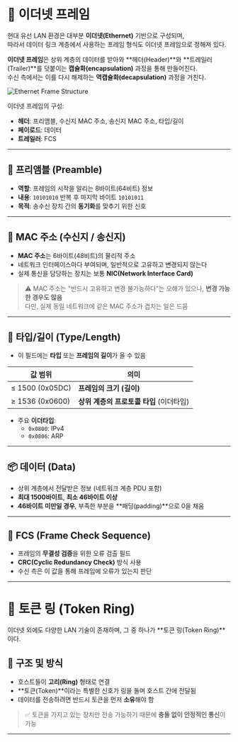 # 🧾 이더넷 프레임

현대 유선 LAN 환경은 대부분 **이더넷(Ethernet)** 기반으로 구성되며,  
따라서 데이터 링크 계층에서 사용하는 프레임 형식도 이더넷 프레임으로 정해져 있다.

**이더넷 프레임**은 상위 계층의 데이터를 받아와 **헤더(Header)**와 **트레일러(Trailer)**를 덧붙이는 **캡슐화(encapsulation)** 과정을 통해 만들어진다.  
수신 측에서는 이를 다시 해제하는 **역캡슐화(decapsulation)** 과정을 거친다.

![Ethernet Frame Structure](https://github.com/user-attachments/assets/735860a1-1c65-4571-9ea6-6870d1eb4371)

이더넷 프레임의 구성:
- **헤더**: 프리앰블, 수신지 MAC 주소, 송신지 MAC 주소, 타입/길이
- **페이로드**: 데이터
- **트레일러**: FCS

---

## 🧱 프리앰블 (Preamble)

- **역할**: 프레임의 시작을 알리는 8바이트(64비트) 정보
- **내용**: `10101010` 반복 후 마지막 바이트 `10101011`
- **목적**: 송수신 장치 간의 **동기화**를 맞추기 위한 신호

---

## 🧭 MAC 주소 (수신지 / 송신지)

- **MAC 주소**는 6바이트(48비트)의 물리적 주소
- 네트워크 인터페이스마다 부여되며, 일반적으로 고유하고 변경되지 않는다
- 실제 통신을 담당하는 장치는 보통 **NIC(Network Interface Card)**

> ⚠️ MAC 주소는 "반드시 고유하고 변경 불가능하다"는 오해가 있으나, **변경 가능한 경우도 많음**  
> 다만, 실제 동일 네트워크에 같은 MAC 주소가 겹치는 일은 드뭄

---

## 🧮 타입/길이 (Type/Length)

- 이 필드에는 **타입** 또는 **프레임의 길이**가 올 수 있음

| 값 범위        | 의미                            |
|----------------|---------------------------------|
| ≤ 1500 (0x05DC) | **프레임의 크기 (길이)**         |
| ≥ 1536 (0x0600) | **상위 계층의 프로토콜 타입** (이더타입) |

- 주요 **이더타입**:
  - `0x0800`: IPv4
  - `0x0806`: ARP

---

## 📦 데이터 (Data)

- 상위 계층에서 전달받은 정보 (네트워크 계층 PDU 포함)
- **최대 1500바이트**, **최소 46바이트 이상**
- **46바이트 미만일 경우**, 부족한 부분을 **패딩(padding)**으로 0을 채움

---

## 🧪 FCS (Frame Check Sequence)

- 프레임의 **무결성 검증**을 위한 오류 검출 필드
- **CRC(Cyclic Redundancy Check)** 방식 사용
- 수신 측은 이 값을 통해 프레임에 오류가 있는지 판단

---

# 🔄 토큰 링 (Token Ring)

이더넷 외에도 다양한 LAN 기술이 존재하며, 그 중 하나가 **토큰 링(Token Ring)**이다.

## 🔁 구조 및 방식

- 호스트들이 **고리(Ring)** 형태로 연결
- **토큰(Token)**이라는 특별한 신호가 링을 돌며 호스트 간에 전달됨
- 데이터를 전송하려면 반드시 토큰을 먼저 **소유**해야 함

> ✅ 토큰을 가지고 있는 장치만 전송 가능하기 때문에 **충돌 없이 안정적인 통신**이 가능

---


